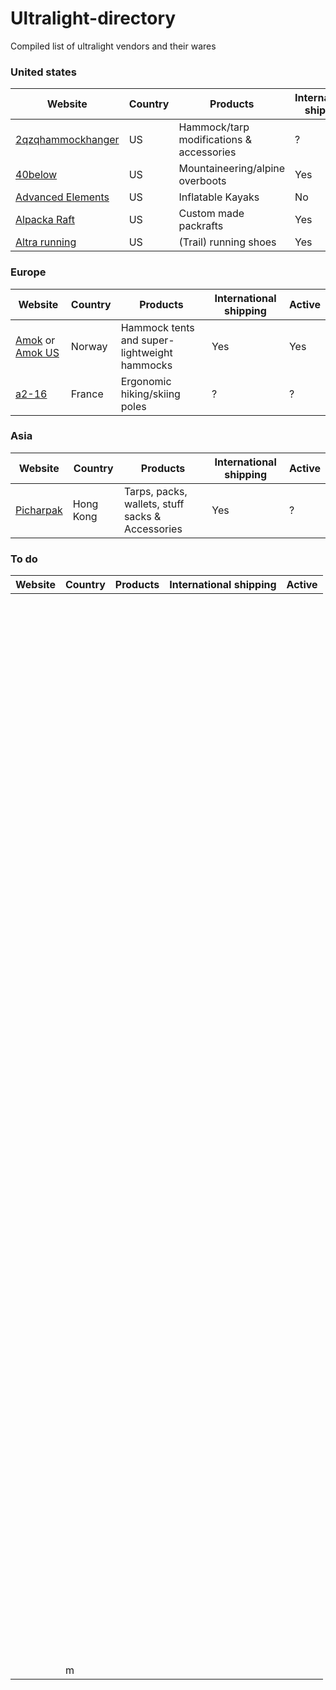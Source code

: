 # Ultralight-directory
Compiled list of ultralight vendors and their wares

### United states
| Website | Country | Products | International shipping | Active |
| ------- | ------- | -------- | ---------------------- | ------ |
| [2qzqhammockhanger](http://www.2qzqhammockhanger.com) | US | Hammock/tarp modifications & accessories | ? | ? |
| [40below](http://www.40below.com) | US | Mountaineering/alpine overboots | Yes | ? |
| [Advanced Elements](http://www.advancedelements.com) | US | Inflatable Kayaks | No | ? |
| [Alpacka Raft](http://www.alpackaraft.com) | US | Custom made packrafts | Yes | ? |
| [Altra running](http://www.altrarunning.com) | US | (Trail) running shoes | Yes | Yes |

### Europe
| Website | Country | Products | International shipping | Active |
| ------- | ------- | -------- | ---------------------- | ------ |
| [Amok](http://www.eu.amokequipment.com) or [Amok US](https://www.amokequipment.com/) | Norway | Hammock tents and super-lightweight hammocks | Yes | Yes | 
| [a2-16](http://www.a2-16.com) | France | Ergonomic hiking/skiing poles | ? | ? |

### Asia
| Website | Country | Products | International shipping | Active |
| ------- | ------- | -------- | ---------------------- | ------ |
| [Picharpak](http://store.picharpak.com/index.php) | Hong Kong | Tarps, packs, wallets, stuff sacks & Accessories | Yes | ? |

### To do
| Website | Country | Products | International shipping | Active |
| ------- | ------- | -------- | ---------------------- | ------ |
| [](http://www.annashammocks.com) |
| [](http://www.antigravitygear.com) |
| [](http://www.apex.camp) |
| [](http://www.appalachianhammock.com) |
| [](http://www.appytrails.com) |
| [](http://www.aquaclip.com) |
| [](http://www.archtekinc.com/Toothpaste-Tablets) |
| [](http://www.arrowhead-equipment.com) |
| [](http://www.arrowheadequipment.webs.com) |
| [](http://www.astucas.com/en) |
| [](http://www.atkrace.it/eng) |
| [](http://www.backpackinglight.com) |
| [](http://www.bakpocket-paks.com) |
| [](http://www.bareboxer.com) |
| [](http://www.bearbonesbikepacking.co.uk) |
| [](http://www.bearpawwd.com) |
| [](http://www.bearvault.com) |
| [](http://www.bepreparedtosurvive.com) |
| [](http://www.beyondclothing.com) |
| [](http://www.bigskyinternational.com) |
| [](http://www.bigskyproducts.com) |
| [](http://www.blackrockgear.com) |
| [](http://www.blizzardsurvival.com) |
| [](http://www.blueice.com/en/home) |
| [](http://www.bonefiregear.com) |
| [](http://www.borahgear.com) |
| [](http://www.bozemanmountainworks.com) |
| [](http://www.brasslite.com) |
| [](http://www.brooks-range.com) |
| [](http://www.brynje.no) |
| [](http://www.buffalosystems.co.uk) |
| [](http://www.bushbuddy.ca) |
| [](http://www.buttinasling.com) |
| [](http://www.camp-usa.com) |
| [](http://www.camphammocks.com) |
| [](http://www.carbonlitetools.com) |
| [](http://www.cilogear.com) |
| [](http://www.climbingtechnology.it) |
| [](http://www.coldcoldworldpacks.com) |
| [](http://www.cookecustomsewing.com) |
| [](http://www.countycomm.com) |
| [](http://www.crescentmoonsnowshoes.com) |
| [](http://www.crux.uk.com/en) |
| [](http://www.cumulus.pl/) |
| [](http://www.darkfingloves.com) |
| [](http://www.ddhammocks.com) |
| [](http://www.deneboutdoors.com) |
| [](http://www.dirtygirlgaiters.com) |
| [](http://www.diygearsupply.com) |
| [](http://www.downworks.com) |
| [](http://www.drbronner.com) |
| [](http://www.dream-hammock.com) |
| [](http://www.dutchwaregear.com) |
| [](http://www.e-climb.com/en) |
| [](http://www.eaglesnestoutfittersinc.com) |
| [](http://www.elementalhorizons.com) |
| [](http://www.empirecanvasworks.com) |
| [](http://www.ems.com) |
| [](http://www.end2endtrailsupply.com) |
| [](http://www.enlightenedequipment.com) |
| [](http://www.equinoxltd.com) |
| [](http://www.etowahoutfittersultralightbackpackinggear.com) |
| [](http://www.etsy.com/ca/shop/GOLDGearLite) |
| [](http://www.evernewamerica.com/products.htm) |
| [](http://www.exofficio.com) |
| [](http://www.exotac.com) |
| [](http://www.fanaticfringe.com) |
| [](http://www.feathercraft.com) |
| [](http://www.featheredfriends.com) |
| [](http://www.fibraplex.com) |
| [](http://www.fibraplex.com/tentpoles.htm) |
| [](http://www.filthyhammock.com) |
| [](http://www.flatcatgear.com) |
| [](http://www.flylowgear.com) |
| [](http://www.flyweightdesigns.com) |
| [](http://www.fourdog.com) |
| [](http://www.fozzils.com) |
| [](http://www.frybake.com) |
| [](http://www.go-girl.com) |
| [](http://www.gofastandlight.com) |
| [](http://www.golite.com) |
| [](http://www.goosefeetgear.com) |
| [](http://www.gossamergear.com) |
| [](http://www.grandshelters.com) |
| [](http://www.grandtrunkgoods.com) |
| [](http://www.granitegearstore.com) |
| [](http://www.gryphongear.com/) |
| [](http://www.hammeck.com) |
| [](http://www.hammockgear.com) |
| [](http://www.hammocktent.com) |
| [](http://www.harmonyhousefoods.com) |
| [](http://www.hawkvittles.com) |
| [](http://www.heliumhikingequipment.com) |
| [](http://www.hennessyhammock.com) |
| [](http://www.hikersdepot.jp) |
| [](http://www.hilleberg.com) |
| [](http://www.hillpeoplegear.com) |
| [](http://www.hillsound.com) |
| [](http://www.hungryhikers.com) |
| [](http://www.hyperlitemountaingear.com) |
| [](http://www.ifyouhave.org) |
| [](http://www.infinityoutfitter.com) |
| [](http://www.integraldesigns.com) |
| [](http://www.jacksrbetter.com) |
| [](http://www.junglehammock.com) |
| [](http://www.jwbasecamp.com/Articles/SuperCat) |
| [](http://www.kahtoola.com) |
| [](http://www.kammok.com) |
| [](http://www.katabaticgear.com) |
| [](http://www.kifaru.net) |
| [](http://www.klymit.com) |
| [](http://www.ks-ultralightgear.com) |
| [](http://www.laufbursche.blogspot.com) |
| [](http://www.lawsonequipment.com) |
| [](http://www.lightheartgear.com) |
| [](http://www.lightwave.uk.com) |
| [](http://www.limmercustomboot.com) |
| [](http://www.litetrail.com) |
| [](http://www.littlbug.com) |
| [](http://www.locolibregear.com) |
| [](http://www.locusgear.com) |
| [](http://www.lorpennorthamerica.com) |
| [](http://www.lukesultralite.com) |
| [](http://www.luminaid.com) |
| [](http://www.luxeoutdoor.com) |
| [](http://www.luxurylite.com) |
| [](http://www.lwgear.com) |
| [](http://www.madtree.fi) |
| [](http://www.magdassi.com/#!stakes/c147h) |
| [](http://www.magicwand.jp) |
| [](http://www.materialconcepts.com/store/categories/1300) |
| [](http://www.maverickgear.com.au) |
| [](http://www.mchalepacks.com) |
| [](http://www.melanzana.com) |
| [](http://www.mid-atlanticmountainworks.com) |
| [](http://www.milesgear.com) |
| [](http://www.minibull.org) |
| [](http://www.minibulldesign.com) |
| [](http://www.mkettle.com/home.html) |
| [](http://www.momentumwatch.com) |
| [](http://www.moonbowgear.com) |
| [](http://www.moonlight-gear.com) |
| [](http://www.mosquitohammock.com) |
| [](http://www.mountainhardwear.com) |
| [](http://www.mountainlaureldesigns.com) |
| [](http://www.mudgear.com) |
| [](http://www.mukluks.com) |
| [](http://www.multimat.uk.com) |
| [](http://www.myfireti.com) |
| [](http://www.mysteryranch.com) |
| [](http://www.nemoequipment.com) |
| [](http://www.ninjagloves.com) |
| [](http://www.nomadicstovecompany.com) |
| [](http://www.northernlites.com) |
| [](http://www.northernoutfitters.com) |
| [](http://www.northernsledworks.com) |
| [](http://www.nunatakusa.com) |
| [](http://www.nwalpine.com) |
| [](http://www.occuk.co.uk) |
| [](http://www.ogawand.com) |
| [](http://www.onsightequipment.com) |
| [](http://www.oookworks.com) |
| [](http://www.outboundoven.com) |
| [](http://www.outdoorequipmentsupplier.com) |
| [](http://www.outdoorherbivore.com) |
| [](http://www.outdoortrailgear.com) |
| [](http://www.owareusa.com) |
| [](http://www.owfinc.com) |
| [](http://www.pacerpole.com) |
| [](http://www.packafeather.com) |
| [](http://www.packitgourmet.com) |
| [](http://www.paramo.co.uk) |
| [](http://www.patagonia.com) |
| [](http://www.petersheadnets.com) |
| [](http://www.phdesigns.co.uk) |
| [](http://www.photonlight.com) |
| [](http://www.powerenz.com/store) |
| [](http://www.purcelltrench.com) |
| [](http://www.purcelltrench.com/grills.htm) |
| [](http://www.purplerainskirts.com) |
| [](http://www.QiWiz.net) |
| [](http://www.qiwiz.net/home.html) |
| [](http://www.questoutfitters.com) |
| [](http://www.raggedmountain.com) |
| [](http://www.rayjardine.com) |
| [](http://www.rayjardine.com/ray-way/OrderForm.php) |
| [](http://www.rbhdesigns.com) |
| [](http://www.ribzwear.com) |
| [](http://www.ridgemg.thebase.in) |
| [](http://www.ripstopbytheroll.com) |
| [](http://www.rivendellmountainworks.com) |
| [](http://www.rockwestcomposites.com) |
| [](http://www.rutalocura.com) |
| [](http://www.sandsocks.net) |
| [](http://www.seekoutside.com) |
| [](http://www.sheltoweehammockcompany.com) |
| [](http://www.shop.andwander.com) |
| [](http://www.shop.bivysack.com) |
| [](http://www.shop.wiredblissusa.com) |
| [](http://www.sierramadreresearch.com) |
| [](http://www.simblissity.net) |
| [](http://www.simond.com/en/1-Home) |
| [](http://www.simpleoutdoorstore.com/gear.html) |
| [](http://www.simplybetterthings.com) |
| [](http://www.simplylightdesigns.com) |
| [](http://www.sixmoondesigns.com) |
| [](http://www.skipulk.com) |
| [](http://www.slaktrak.com/#slak-trak) |
| [](http://www.sleepingbags-cumulus.eu) |
| [](http://www.slinglight.com) |
| [](http://www.snowclaw.com) |
| [](http://www.snowshoes.com) |
| [](http://www.snowtrekkertents.com) |
| [](http://www.snugpak.com) |
| [](http://www.solostove.com) |
| [](http://www.spareone.com) |
| [](http://www.speerhammocks.com) |
| [](http://www.store.krukonogi.com) |
| [](http://www.suluk46.com) |
| [](http://www.sunprecautions.com) |
| [](http://www.supaiadventuregear.com) |
| [](http://www.superiorwildernessdesignsllc.bigcartel.com/) |
| [](http://www.sweaterchalet.com) |
| [](http://www.tadvgear.com) |
| [](http://www.tarptent.com) |
| [](http://www.tentpoletechnologies.com) |
| [](http://www.tentsile.com) |
| [](http://www.tentsmiths.com) |
| [](http://www.terra-nova.co.uk) |
| [](http://www.terrarosagear.com/tarpshelters.htm) |
| [](http://www.tewaunderquilts.webs.com) |
| [](http://www.theboilerwerks.com) |
| [](http://www.theomm.com) |
| [](http://www.thepacka.com) |
| [](http://www.theprobar.com) |
| [](http://www.thru-hiker.com/materials) |
| [](http://www.ticketothemoon.com) |
| [](http://www.tiergear.com.au) |
| [](http://www.titaniumgoat.com) |
| [](http://www.toaksoutdoor.com) |
| [](http://www.toughstake.com) |
| [](http://www.toughtags.co.uk) |
| [](http://www.trailandera.com) |
| [](http://www.trailcooking.com) |
| [](http://www.traildesigns.com) |
| [](http://www.trailgear.org) |
| [](http://www.traillitedesigns.com) |
| [](http://www.trekkertent.com) |
| [](http://www.tripleatripleo.com) |
| [](http://www.tripleaughtdesign.com) |
| [](http://www.tttrailgear.com) |
| [](http://www.ukhammocks.co.uk) |
| [](http://www.ula-equipment.com) |
| [](http://www.ultimatedirection.com) |
| [](http://www.ultralightoutfitters.com) |
| [](http://www.undergroundquilts.com) |
| [](http://www.uniquetitanium.com) |
| [](http://www.ursack.com) |
| [](http://www.valandre.com/eng) |
| [](http://www.vargooutdoors.com) |
| [](http://www.vcrux.com/shop) |
| [](http://www.vertexoutdoors.com) |
| [](http://www.warbonnetoutdoors.com) |
| [](http://www.warmlite.com) |
| [](http://www.waterbuoy.net) |
| [](http://www.westernmountaineering.com) |
| [](http://www.whiteboxstoves.com) |
| [](http://www.whoopieslings.com) |
| [](http://www.wiggys.com) |
| [](http://www.wild-ideas.net) |
| [](http://www.wildernessdining.com) |
| [](http://www.wildernesslogics.com) |
| [](http://www.wildernessthreadworks.com) |
| [](http://www.wildthingsgear.com) |
| [](http://www.wintergreennorthernwear.com) |
| [](http://www.woodgaz) |
| [](http://www.woodgaz-stove.com) |
| [](http://www.wristies.com) |
| [](http://www.wyominglostandfound.com) |
| [](http://www.yamamountaingear.com) |
| [](http://www.yamatomichi.com) |
| [](http://www.zebralight.com) |
| [](http://www.zenstoves.net) |
| [](http://www.zerogramgear.com) |
| [](http://www.zimmerbuilt.com) |
| [](http://www.zpacks.co )|m